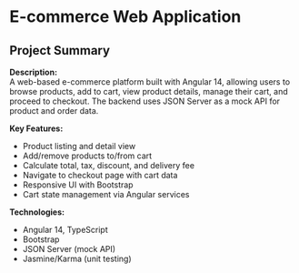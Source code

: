 # E-commerce Web Application

## Project Summary

**Description:**  
A web-based e-commerce platform built with Angular 14, allowing users to browse products, add to cart, view product details, manage their cart, and proceed to checkout. The backend uses JSON Server as a mock API for product and order data.

**Key Features:**
- Product listing and detail view
- Add/remove products to/from cart
- Calculate total, tax, discount, and delivery fee
- Navigate to checkout page with cart data
- Responsive UI with Bootstrap
- Cart state management via Angular services

**Technologies:**
- Angular 14, TypeScript
- Bootstrap
- JSON Server (mock API)
- Jasmine/Karma (unit testing)

